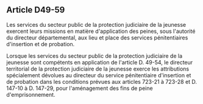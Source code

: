Article D49-59
----
Les services du secteur public de la protection judiciaire de la jeunesse
exercent leurs missions en matière d'application des peines, sous l'autorité du
directeur départemental, aux lieu et place des services pénitentiaires
d'insertion et de probation.

Lorsque les services du secteur public de la protection judiciaire de la
jeunesse sont compétents en application de l'article D. 49-54, le directeur
territorial de la protection judiciaire de la jeunesse exerce les attributions
spécialement dévolues au directeur du service pénitentiaire d'insertion et de
probation dans les conditions prévues aux articles 723-21 à 723-28 et D. 147-10
à D. 147-29, pour l'aménagement des fins de peine d'emprisonnement.
